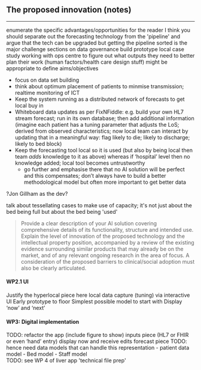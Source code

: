 ## The proposed innovation (notes)

---
enumerate the specific advantages/opportunities for the reader
I think you should separate out the forecasting technology from the 'pipeline' and argue that the tech can be upgraded but getting the pipeline sorted is the major challenge
sections on data governance
build prototype local case study working with ops centre to figure out what outputs they need to better plan their work (human factors/health care design stuff)
might be appropriate to define aims/objectives

- focus on data set building
- think about optimum placement of patients to minmise transmission; realtime monitoring of ICT
- Keep the system running as a distributed network of forecasts to get local buy in
- Whiteboard data updates as per FixNFiddle: e.g. build your own HL7 stream forecast; run in its own database; then add additional information (imagine each patient has a tuning parameter that adjusts the LoS; derived from observed characteristics; now local team can interact by updating that in a meaningful way: flag likely to die; likely to discharge; likely to bed block)
- Keep the forecasting tool local so it is used (but also by being local then team *adds* knowledge to it as above) whereas if ‘hospital’ level then no knowledge added; local tool becomes untrustworthy
	- go further and emphasise there that no AI solution will be perfect and this compensates; don’t always have to build a better methodological model but often more important to get better data 

?Jon Gillham as the dev?

talk about tessellating cases to make use of capacity; it's not just about the bed being full but about the bed being 'used'

> Provide a clear description of your AI solution covering comprehensive details of its functionality, structure and intended use. Explain the level of innovation of the proposed technology and the intellectual property position, accompanied by a review of the existing evidence surrounding similar products that may already be on the market, and of any relevant ongoing research in the area of focus. A consideration of the proposed barriers to clinical/social adoption must also be clearly articulated.

#### WP2.1 UI
Justify the hyperlocal piece here
local data capture (tuning) via interactive UI 
Early prototype to floor
Simplest possible model to start with
Display ‘now’ and ‘next’


#### WP3: Digital implementation

TODO: refactor the app (include figure to show) 
	inputs piece (HL7 or FHIR or even ‘hand’ entry)
	display now and receive edits
	forecast piece
TODO: hence need data models that can handle this representation
	- patient data model
	- Bed model
	- Staff model	 
TODO: see WP 4 of liver app 'technical file prep'



